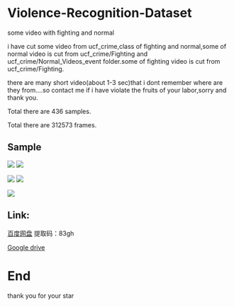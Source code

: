 # Violence-Recognition-Dataset
some video with fighting and normal

i have cut some video from ucf_crime,class of fighting and normal,some of normal video is cut from ucf_crime/Fighting and ucf_crime/Normal_Videos_event folder.some of fighting video is cut from ucf_crime/Fighting.

there are many short video(about 1-3 sec)that i dont remember where are they from....so contact me if i have violate the fruits of your labor,sorry and thank you.

Total there are 436 samples.

Total there are 312573 frames.

## Sample
![](https://github.com/ZHEQIUSHUI/Violence-Recognition-Dataset/blob/master/Fighting003_x264%2000_01_01.10-.gif)
![](https://github.com/ZHEQIUSHUI/Violence-Recognition-Dataset/blob/master/Fighting004_x264%2000_00_00-00_01_19.60.gif)

![](https://github.com/ZHEQIUSHUI/Violence-Recognition-Dataset/blob/master/Fighting025_x264%2000_00_20.50-00_00_50.gif)
![](https://github.com/ZHEQIUSHUI/Violence-Recognition-Dataset/blob/master/Fighting049_x264%2000_00_17.60-00_00_33.10.gif)

![](https://github.com/ZHEQIUSHUI/Violence-Recognition-Dataset/blob/master/Fighting051_x264%2000_00_42.10-00_00_56.10.gif)

## Link:

[百度网盘](https://pan.baidu.com/s/1fGJTRSAJ9coab-If3W0aPQ) 提取码：83gh

[Google drive](https://drive.google.com/file/d/1uGIrcV-4ArHXd8kXkh8Sk0kKc6uhcNYN/view?usp=sharing)


# End
thank you for your star

